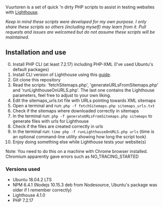Vuurtoren is a set of quick 'n dirty PHP scripts to assist in testing websites with [Lighthouse](https://developers.google.com/web/tools/lighthouse). 

_Keep in mind these scripts were developed for my own purpose. I only share these scripts so others (including myself) may learn from it. 
Pull requests and issues are welcomed but do not assume these scripts will be maintained._ 

## Installation and use ##
0. Install PHP CLI (at least 7.2.17) including PHP-XML (I've used Ubuntu's default packages) 
1. Install CLI version of Lighthouse using this [guide](https://developers.google.com/web/tools/lighthouse/#cli).   
2. Git clone this repository 
3. Read the scripts: 'fetchSitemaps.php', 'generateURLsFromSitemaps.php' and 'runLighthouseOnURLS.php'. The last one contains the Lighthouse parameters, feel free to adjust to your own liking. 
4. Edit the sitemaps_urls.txt file with URLs pointing towards XML sitemaps 
5. Open a terminal and run: `php -f fetchSitemaps.php sitemaps_urls.txt`
6. Check if the sitemaps where downloaded correctly in sitemaps
7. In the terminal run: `php -f generateURLsFromSitemaps.php sitemaps` to generate files with urls for Lighthouse 
8. Check if the files are created correctly in urls 
9. In the terminal run: `time php -f runLighthouseOnURLS.php urls` (time is an optional command-line utility showing how long the script took) 
10. Enjoy doing something else while Lighthouse tests your website(s) 

Note: You need to do this on a machine with Chrome browser installed. Chromium apparently gave errors such as NO_TRACING_STARTED

### Versions used ###
- Ubuntu 18.04.2 LTS
- NPM 6.4.1 (Nodejs 10.15.3 deb from Nodesource, Ubuntu's package was older if I remember correctly) 
- Lighthouse 4.1.0
- PHP 7.2.17 
